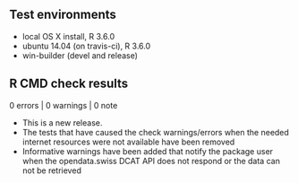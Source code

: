 ## Test environments
* local OS X install, R 3.6.0
* ubuntu 14.04 (on travis-ci), R 3.6.0
* win-builder (devel and release)

## R CMD check results

0 errors | 0 warnings | 0 note

* This is a new release.
* The tests that have caused the check warnings/errors when the needed internet resources were not available have been removed
* Informative warnings have been added that notify the package user when the opendata.swiss DCAT API does not respond or the data can not be retrieved
